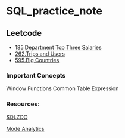 # SQL_practice_note

## Leetcode 
- [185.Department Top Three Salaries](https://github.com/dtsai7/SQL_practice_note/blob/master/Leetcode185.Department_Top_Three_Salaries.sql)
- [262.Trips and Users](https://github.com/dtsai7/SQL_practice_note/blob/master/Leetcode262.Trips_and_Users.sql)
- [595.Big Countries](https://github.com/dtsai7/SQL_practice_note/blob/master/Leetcode595.Big_Countries.sql)

### Important Concepts
Window Functions
Common Table Expression

### Resources:
[SQLZOO](https://sqlzoo.net/)

[Mode Analytics](https://mode.com/sql-tutorial/introduction-to-sql/)





